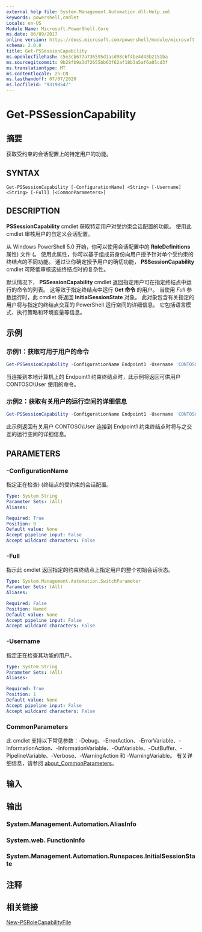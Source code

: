 ```yaml
---
external help file: System.Management.Automation.dll-Help.xml
keywords: powershell,cmdlet
Locale: en-US
Module Name: Microsoft.PowerShell.Core
ms.date: 06/09/2017
online version: https://docs.microsoft.com/powershell/module/microsoft.powershell.core/get-pssessioncapability?view=powershell-6&WT.mc_id=ps-gethelp
schema: 2.0.0
title: Get-PSSessionCapability
ms.openlocfilehash: c5e3cb677a736595d1acd98c6f4be4d43b2151ba
ms.sourcegitcommit: 9b28fb9a3d72655bb63f62af18b3a5af6a05cd3f
ms.translationtype: MT
ms.contentlocale: zh-CN
ms.lasthandoff: 07/07/2020
ms.locfileid: "93198547"
---
```

# Get-PSSessionCapability

## 摘要
获取受约束的会话配置上的特定用户的功能。

## SYNTAX

```
Get-PSSessionCapability [-ConfigurationName] <String> [-Username] <String> [-Full] [<CommonParameters>]
```

## DESCRIPTION

**PSSessionCapability** cmdlet 获取特定用户对受约束会话配置的功能。
使用此 cmdlet 审核用户的自定义会话配置。

从 Windows PowerShell 5.0 开始，你可以使用会话配置中的 **RoleDefinitions** 属性) 文件 (。
使用此属性，你可以基于组成员身份向用户授予针对单个受约束的终结点的不同功能。
通过让你确定授予用户的确切功能， **PSSessionCapability** cmdlet 可降低审核这些终结点时的复杂性。

默认情况下， **PSSessionCapability** cmdlet 返回指定用户可在指定终结点中运行的命令的列表。
这等效于指定终结点中运行 **Get 命令** 的用户。
当使用 *Full* 参数运行时，此 cmdlet 将返回 **InitialSessionState** 对象。
此对象包含有关指定的用户将与指定的终结点交互的 PowerShell 运行空间的详细信息。
它包括语言模式、执行策略和环境变量等信息。

## 示例

### 示例1：获取可用于用户的命令

```powershell
Get-PSSessionCapability -ConfigurationName Endpoint1 -Username 'CONTOSO\User'
```

当连接到本地计算机上的 Endpoint1 约束终结点时，此示例将返回可供用户 CONTOSO\User 使用的命令。

### 示例2：获取有关用户的运行空间的详细信息

```powershell
Get-PSSessionCapability -ConfigurationName Endpoint1 -Username 'CONTOSO\User' -Full
```

此示例返回有关用户 CONTOSO\User 连接到 Endpoint1 约束终结点时将与之交互的运行空间的详细信息。

## PARAMETERS

### -ConfigurationName

指定正在检查)  (终结点的受约束的会话配置。

```yaml
Type: System.String
Parameter Sets: (All)
Aliases:

Required: True
Position: 0
Default value: None
Accept pipeline input: False
Accept wildcard characters: False
```

### -Full

指示此 cmdlet 返回指定的约束终结点上指定用户的整个初始会话状态。

```yaml
Type: System.Management.Automation.SwitchParameter
Parameter Sets: (All)
Aliases:

Required: False
Position: Named
Default value: None
Accept pipeline input: False
Accept wildcard characters: False
```

### -Username

指定正在检查其功能的用户。

```yaml
Type: System.String
Parameter Sets: (All)
Aliases:

Required: True
Position: 1
Default value: None
Accept pipeline input: False
Accept wildcard characters: False
```

### CommonParameters

此 cmdlet 支持以下常见参数：-Debug、-ErrorAction、-ErrorVariable、-InformationAction、-InformationVariable、-OutVariable、-OutBuffer、-PipelineVariable、-Verbose、-WarningAction 和 -WarningVariable。 有关详细信息，请参阅 [about_CommonParameters](https://go.microsoft.com/fwlink/?LinkID=113216)。

## 输入

## 输出

### System.Management.Automation.AliasInfo

### System.web. FunctionInfo

### System.Management.Automation.Runspaces.InitialSessionState

## 注释

## 相关链接

[New-PSRoleCapabilityFile](New-PSRoleCapabilityFile.md)
